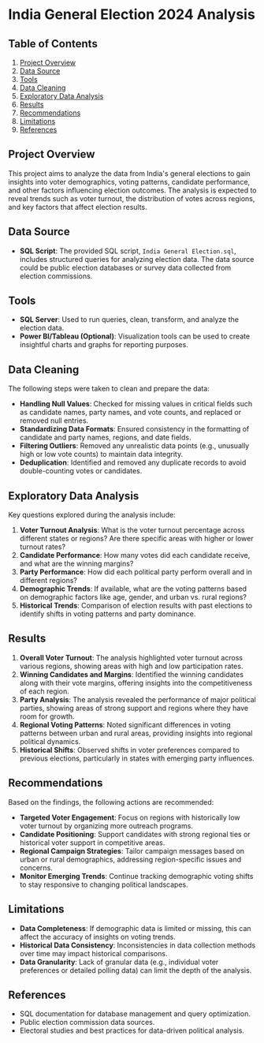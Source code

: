 # India General Election 2024 Analysis

## Table of Contents
1. [Project Overview](#project-overview)
2. [Data Source](#data-source)
3. [Tools](#tools)
4. [Data Cleaning](#data-cleaning)
5. [Exploratory Data Analysis](#exploratory-data-analysis)
6. [Results](#results)
7. [Recommendations](#recommendations)
8. [Limitations](#limitations)
9. [References](#references)

## Project Overview
This project aims to analyze the data from India's general elections to gain insights into voter demographics, voting patterns, candidate performance, and other factors influencing election outcomes. The analysis is expected to reveal trends such as voter turnout, the distribution of votes across regions, and key factors that affect election results.

## Data Source
- **SQL Script**: The provided SQL script, `India General Election.sql`, includes structured queries for analyzing election data. The data source could be public election databases or survey data collected from election commissions.

## Tools
- **SQL Server**: Used to run queries, clean, transform, and analyze the election data.
- **Power BI/Tableau (Optional)**: Visualization tools can be used to create insightful charts and graphs for reporting purposes.

## Data Cleaning
The following steps were taken to clean and prepare the data:
- **Handling Null Values**: Checked for missing values in critical fields such as candidate names, party names, and vote counts, and replaced or removed null entries.
- **Standardizing Data Formats**: Ensured consistency in the formatting of candidate and party names, regions, and date fields.
- **Filtering Outliers**: Removed any unrealistic data points (e.g., unusually high or low vote counts) to maintain data integrity.
- **Deduplication**: Identified and removed any duplicate records to avoid double-counting votes or candidates.

## Exploratory Data Analysis
Key questions explored during the analysis include:
1. **Voter Turnout Analysis**: What is the voter turnout percentage across different states or regions? Are there specific areas with higher or lower turnout rates?
2. **Candidate Performance**: How many votes did each candidate receive, and what are the winning margins?
3. **Party Performance**: How did each political party perform overall and in different regions?
4. **Demographic Trends**: If available, what are the voting patterns based on demographic factors like age, gender, and urban vs. rural regions?
5. **Historical Trends**: Comparison of election results with past elections to identify shifts in voting patterns and party dominance.

## Results
1. **Overall Voter Turnout**: The analysis highlighted voter turnout across various regions, showing areas with high and low participation rates.
2. **Winning Candidates and Margins**: Identified the winning candidates along with their vote margins, offering insights into the competitiveness of each region.
3. **Party Analysis**: The analysis revealed the performance of major political parties, showing areas of strong support and regions where they have room for growth.
4. **Regional Voting Patterns**: Noted significant differences in voting patterns between urban and rural areas, providing insights into regional political dynamics.
5. **Historical Shifts**: Observed shifts in voter preferences compared to previous elections, particularly in states with emerging party influences.

## Recommendations
Based on the findings, the following actions are recommended:
- **Targeted Voter Engagement**: Focus on regions with historically low voter turnout by organizing more outreach programs.
- **Candidate Positioning**: Support candidates with strong regional ties or historical voter support in competitive areas.
- **Regional Campaign Strategies**: Tailor campaign messages based on urban or rural demographics, addressing region-specific issues and concerns.
- **Monitor Emerging Trends**: Continue tracking demographic voting shifts to stay responsive to changing political landscapes.

## Limitations
- **Data Completeness**: If demographic data is limited or missing, this can affect the accuracy of insights on voting trends.
- **Historical Data Consistency**: Inconsistencies in data collection methods over time may impact historical comparisons.
- **Data Granularity**: Lack of granular data (e.g., individual voter preferences or detailed polling data) can limit the depth of the analysis.

## References
- SQL documentation for database management and query optimization.
- Public election commission data sources.
- Electoral studies and best practices for data-driven political analysis.
